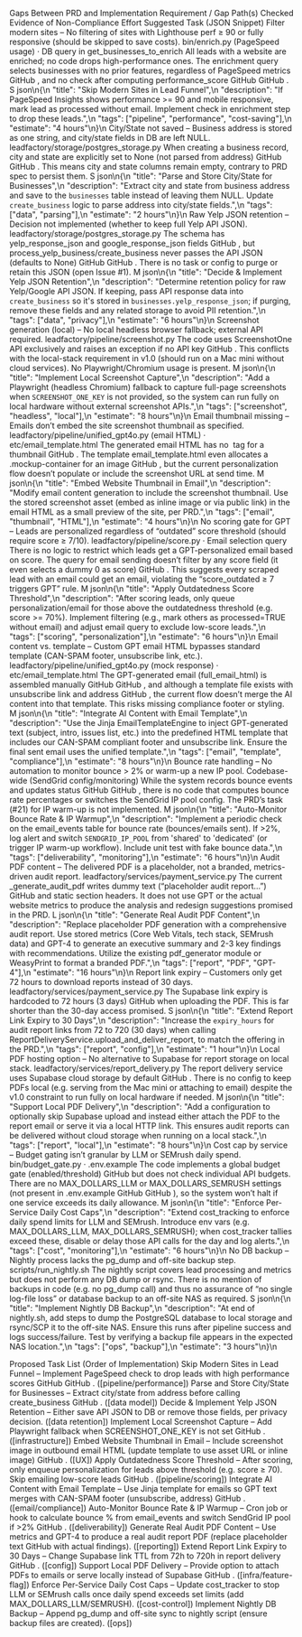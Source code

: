 Gaps Between PRD and Implementation
Requirement / Gap	Path(s) Checked	Evidence of Non-Compliance	Effort	Suggested Task (JSON Snippet)
Filter modern sites – No filtering of sites with Lighthouse perf ≥ 90 or fully responsive (should be skipped to save costs).	bin/enrich.py (PageSpeed usage) · DB query in get_businesses_to_enrich	All leads with a website are enriched; no code drops high-performance ones. The enrichment query selects businesses with no prior features, regardless of PageSpeed metrics
GitHub
, and no check after computing performance_score
GitHub
GitHub
.	S	json\n{\n "title": "Skip Modern Sites in Lead Funnel",\n "description": "If PageSpeed Insights shows performance >= 90 and mobile responsive, mark lead as processed without email. Implement check in enrichment step to drop these leads.",\n "tags": ["pipeline", "performance", "cost-saving"],\n "estimate": "4 hours"\n}\n
City/State not saved – Business address is stored as one string, and city/state fields in DB are left NULL.	leadfactory/storage/postgres_storage.py	When creating a business record, city and state are explicitly set to None (not parsed from address)
GitHub
GitHub
. This means city and state columns remain empty, contrary to PRD spec to persist them.	S	json\n{\n "title": "Parse and Store City/State for Businesses",\n "description": "Extract city and state from business address and save to the `businesses` table instead of leaving them NULL. Update `create_business` logic to parse address into city/state fields.",\n "tags": ["data", "parsing"],\n "estimate": "2 hours"\n}\n
Raw Yelp JSON retention – Decision not implemented (whether to keep full Yelp API JSON).	leadfactory/storage/postgres_storage.py	The schema has yelp_response_json and google_response_json fields
GitHub
, but process_yelp_business/create_business never passes the API JSON (defaults to None)
GitHub
GitHub
. There is no task or config to purge or retain this JSON (open Issue #1).	M	json\n{\n "title": "Decide & Implement Yelp JSON Retention",\n "description": "Determine retention policy for raw Yelp/Google API JSON. If keeping, pass API response data into `create_business` so it's stored in `businesses.yelp_response_json`; if purging, remove these fields and any related storage to avoid PII retention.",\n "tags": ["data", "privacy"],\n "estimate": "6 hours"\n}\n
Screenshot generation (local) – No local headless browser fallback; external API required.	leadfactory/pipeline/screenshot.py	The code uses ScreenshotOne API exclusively and raises an exception if no API key
GitHub
. This conflicts with the local-stack requirement in v1.0 (should run on a Mac mini without cloud services). No Playwright/Chromium usage is present.	M	json\n{\n "title": "Implement Local Screenshot Capture",\n "description": "Add a Playwright (headless Chromium) fallback to capture full-page screenshots when `SCREENSHOT_ONE_KEY` is not provided, so the system can run fully on local hardware without external screenshot APIs.",\n "tags": ["screenshot", "headless", "local"],\n "estimate": "8 hours"\n}\n
Email thumbnail missing – Emails don’t embed the site screenshot thumbnail as specified.	leadfactory/pipeline/unified_gpt4o.py (email HTML) · etc/email_template.html	The generated email HTML has no <img> tag for a thumbnail
GitHub
. The template email_template.html even allocates a .mockup-container for an image
GitHub
, but the current personalization flow doesn’t populate or include the screenshot URL at send time.	M	json\n{\n "title": "Embed Website Thumbnail in Email",\n "description": "Modify email content generation to include the screenshot thumbnail. Use the stored screenshot asset (embed as inline image or via public link) in the email HTML as a small preview of the site, per PRD.",\n "tags": ["email", "thumbnail", "HTML"],\n "estimate": "4 hours"\n}\n
No scoring gate for GPT – Leads are personalized regardless of “outdated” score threshold (should require score ≥ 7/10).	leadfactory/pipeline/score.py · Email selection query	There is no logic to restrict which leads get a GPT-personalized email based on score. The query for email sending doesn’t filter by any score field (it even selects a dummy 0 as score)
GitHub
. This suggests every scraped lead with an email could get an email, violating the “score_outdated ≥ 7 triggers GPT” rule.	M	json\n{\n "title": "Apply Outdatedness Score Threshold",\n "description": "After scoring leads, only queue personalization/email for those above the outdatedness threshold (e.g. score >= 70%). Implement filtering (e.g., mark others as processed=TRUE without email) and adjust email query to exclude low-score leads.",\n "tags": ["scoring", "personalization"],\n "estimate": "6 hours"\n}\n
Email content vs. template – Custom GPT email HTML bypasses standard template (CAN-SPAM footer, unsubscribe link, etc.).	leadfactory/pipeline/unified_gpt4o.py (mock response) · etc/email_template.html	The GPT-generated email (full_email_html) is assembled manually
GitHub
GitHub
, and although a template file exists with unsubscribe link and address
GitHub
, the current flow doesn’t merge the AI content into that template. This risks missing compliance footer or styling.	M	json\n{\n "title": "Integrate AI Content with Email Template",\n "description": "Use the Jinja EmailTemplateEngine to inject GPT-generated text (subject, intro, issues list, etc.) into the predefined HTML template that includes our CAN-SPAM compliant footer and unsubscribe link. Ensure the final sent email uses the unified template.",\n "tags": ["email", "template", "compliance"],\n "estimate": "8 hours"\n}\n
Bounce rate handling – No automation to monitor bounce > 2% or warm-up a new IP pool.	Codebase-wide (SendGrid config/monitoring)	While the system records bounce events and updates status
GitHub
GitHub
, there is no code that computes bounce rate percentages or switches the SendGrid IP pool config. The PRD’s task (#21) for IP warm-up is not implemented.	M	json\n{\n "title": "Auto-Monitor Bounce Rate & IP Warmup",\n "description": "Implement a periodic check on the email_events table for bounce rate (bounces/emails sent). If >2%, log alert and switch `SENDGRID_IP_POOL` from 'shared' to 'dedicated' (or trigger IP warm-up workflow). Include unit test with fake bounce data.",\n "tags": ["deliverability", "monitoring"],\n "estimate": "6 hours"\n}\n
Audit PDF content – The delivered PDF is a placeholder, not a branded, metrics-driven audit report.	leadfactory/services/payment_service.py	The current _generate_audit_pdf writes dummy text (“placeholder audit report…”)
GitHub
 and static section headers. It does not use GPT or the actual website metrics to produce the analysis and redesign suggestions promised in the PRD.	L	json\n{\n "title": "Generate Real Audit PDF Content",\n "description": "Replace placeholder PDF generation with a comprehensive audit report. Use stored metrics (Core Web Vitals, tech stack, SEMrush data) and GPT-4 to generate an executive summary and 2-3 key findings with recommendations. Utilize the existing pdf_generator module or WeasyPrint to format a branded PDF.",\n "tags": ["report", "PDF", "GPT-4"],\n "estimate": "16 hours"\n}\n
Report link expiry – Customers only get 72 hours to download reports instead of 30 days.	leadfactory/services/payment_service.py	The Supabase link expiry is hardcoded to 72 hours (3 days)
GitHub
 when uploading the PDF. This is far shorter than the 30-day access promised.	S	json\n{\n "title": "Extend Report Link Expiry to 30 Days",\n "description": "Increase the `expiry_hours` for audit report links from 72 to 720 (30 days) when calling ReportDeliveryService.upload_and_deliver_report, to match the offering in the PRD.",\n "tags": ["report", "config"],\n "estimate": "1 hour"\n}\n
Local PDF hosting option – No alternative to Supabase for report storage on local stack.	leadfactory/services/report_delivery.py	The report delivery service uses Supabase cloud storage by default
GitHub
. There is no config to keep PDFs local (e.g. serving from the Mac mini or attaching to email) despite the v1.0 constraint to run fully on local hardware if needed.	M	json\n{\n "title": "Support Local PDF Delivery",\n "description": "Add a configuration to optionally skip Supabase upload and instead either attach the PDF to the report email or serve it via a local HTTP link. This ensures audit reports can be delivered without cloud storage when running on a local stack.",\n "tags": ["report", "local"],\n "estimate": "8 hours"\n}\n
Cost cap by service – Budget gating isn’t granular by LLM or SEMrush daily spend.	bin/budget_gate.py · .env.example	The code implements a global budget gate (enabled/threshold)
GitHub
 but does not check individual API budgets. There are no MAX_DOLLARS_LLM or MAX_DOLLARS_SEMRUSH settings (not present in .env.example
GitHub
GitHub
), so the system won’t halt if one service exceeds its daily allowance.	M	json\n{\n "title": "Enforce Per-Service Daily Cost Caps",\n "description": "Extend cost_tracking to enforce daily spend limits for LLM and SEMrush. Introduce env vars (e.g. MAX_DOLLARS_LLM, MAX_DOLLARS_SEMRUSH); when cost_tracker tallies exceed these, disable or delay those API calls for the day and log alerts.",\n "tags": ["cost", "monitoring"],\n "estimate": "6 hours"\n}\n
No DB backup – Nightly process lacks the pg_dump and off-site backup step.	scripts/run_nightly.sh	The nightly script covers lead processing and metrics but does not perform any DB dump or rsync. There is no mention of backups in code (e.g. no pg_dump call) and thus no assurance of “no single log-file loss” or database backup to an off-site NAS as required.	S	json\n{\n "title": "Implement Nightly DB Backup",\n "description": "At end of nightly.sh, add steps to dump the PostgreSQL database to local storage and rsync/SCP it to the off-site NAS. Ensure this runs after pipeline success and logs success/failure. Test by verifying a backup file appears in the expected NAS location.",\n "tags": ["ops", "backup"],\n "estimate": "3 hours"\n}\n

Proposed Task List (Order of Implementation)
Skip Modern Sites in Lead Funnel – Implement PageSpeed check to drop leads with high performance scores
GitHub
GitHub
. ([pipeline/performance])
Parse and Store City/State for Businesses – Extract city/state from address before calling create_business
GitHub
. ([data model])
Decide & Implement Yelp JSON Retention – Either save API JSON to DB or remove those fields, per privacy decision. ([data retention])
Implement Local Screenshot Capture – Add Playwright fallback when SCREENSHOT_ONE_KEY is not set
GitHub
. ([infrastructure])
Embed Website Thumbnail in Email – Include screenshot image in outbound email HTML (update template to use asset URL or inline image)
GitHub
. ([UX])
Apply Outdatedness Score Threshold – After scoring, only enqueue personalization for leads above threshold (e.g. score ≥ 70). Skip emailing low-score leads
GitHub
. ([pipeline/scoring])
Integrate AI Content with Email Template – Use Jinja template for emails so GPT text merges with CAN-SPAM footer (unsubscribe, address)
GitHub
. ([email/compliance])
Auto-Monitor Bounce Rate & IP Warmup – Cron job or hook to calculate bounce % from email_events and switch SendGrid IP pool if >2%
GitHub
. ([deliverability])
Generate Real Audit PDF Content – Use metrics and GPT-4 to produce a real audit report PDF (replace placeholder text
GitHub
 with actual findings). ([reporting])
Extend Report Link Expiry to 30 Days – Change Supabase link TTL from 72h to 720h in report delivery
GitHub
. ([config])
Support Local PDF Delivery – Provide option to attach PDFs to emails or serve locally instead of Supabase
GitHub
. ([infra/feature-flag])
Enforce Per-Service Daily Cost Caps – Update cost_tracker to stop LLM or SEMrush calls once daily spend exceeds set limits (add MAX_DOLLARS_LLM/SEMRUSH). ([cost-control])
Implement Nightly DB Backup – Append pg_dump and off-site sync to nightly script (ensure backup files are created). ([ops])
